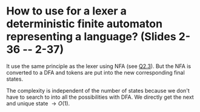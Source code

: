 # How to use for a lexer a deterministic finite automaton representing a  language? (Slides 2-36 -- 2-37)

It use the same principle as the lexer using NFA (see [Q2.3](Q2.3.md)). But the NFA is converted to a DFA and tokens are put into the new corresponding final states.

The complexity is independent of the number of states because we don't have to search to into all the possibilities with DFA. We directly get the next and unique state $\rightarrow O(1)$.